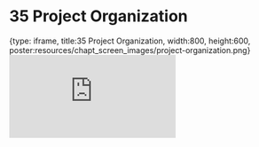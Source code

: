 # 35 Project Organization
 
{type: iframe, title:35 Project Organization, width:800, height:600, poster:resources/chapt_screen_images/project-organization.png}
![](https://datatrail-jhu.github.io/DataTrail/no_toc/project-organization.html)
 

 
